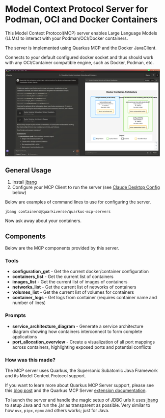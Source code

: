 # Model Context Protocol Server for Podman, OCI and Docker Containers

This Model Context Protocol(MCP) server enables Large Language Models (LLMs) to interact with your Podman/OCI/Docker containers.

The server is implemented using Quarkus MCP and the Docker JavaClient.

Connects to your default configured docker socket and thus should work with any OCI/Container compatible engine, such as Docker, Podman, etc.

![](images/containers-demo.png)

## General Usage 

1. Install [jbang](https://www.jbang.dev/download/)
2. Configure your MCP Client to run the server (see [Claude Desktop Config](#claude-desktop-config) below)

Below are examples of command lines to use for configuring the server.


```shell
jbang containers@quarkiverse/quarkus-mcp-servers
```

Now ask away about your containers.

## Components

Below are the MCP components provided by this server.

### Tools 

* **configuration_get** - Get the current docker/container configuration
* **containers_list** - Get the current list of containers
* **images_list** - Get the current list of images of containers
* **networks_list** - Get the current list of networks of containers
* **volumes_list** - Get the current list of volumes for containers
* **container_logs** - Get logs from container (requires container name and number of lines)

### Prompts

* **service_architecture_diagram** - Generate a service architecture diagram showing how containers interconnect to form complete applications
* **port_allocation_overview** - Create a visualization of all port mappings across containers, highlighting exposed ports and potential conflicts

### How was this made?

The MCP server uses Quarkus, the Supersonic Subatomic Java Framework and its Model Context Protocol support.

If you want to learn more about Quarkus MCP Server support, please see this [blog post](https://quarkus.io/blog/mcp-server/) 
and the Quarkus MCP Server [extension documentation](https://docs.quarkiverse.io/quarkus-mcp-server/dev/).

To launch the server and handle the magic setup of JDBC urls it uses [jbang](https://jbang.dev/) to
setup Java and run the .jar as transparent as possible. Very similar to how `uvx`, `pipx`, `npmx` and others works; just for Java. 


